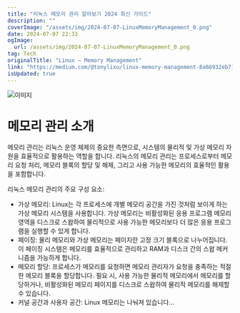 ```yaml
---
title: "리눅스 메모리 관리 알아보기 2024 최신 가이드"
description: ""
coverImage: "/assets/img/2024-07-07-LinuxMemoryManagement_0.png"
date: 2024-07-07 22:33
ogImage: 
  url: /assets/img/2024-07-07-LinuxMemoryManagement_0.png
tag: Tech
originalTitle: "Linux — Memory Management"
link: "https://medium.com/@tonylixu/linux-memory-management-8a66932eb711"
isUpdated: true
---
```







![이미지](/assets/img/2024-07-07-LinuxMemoryManagement_0.png)

# 메모리 관리 소개

메모리 관리는 리눅스 운영 체제의 중요한 측면으로, 시스템의 물리적 및 가상 메모리 자원을 효율적으로 활용하는 역할을 합니다. 리눅스의 메모리 관리는 프로세스로부터 메모리 요청 처리, 메모리 블록의 할당 및 해제, 그리고 사용 가능한 메모리의 효율적인 활용을 포함합니다.

리눅스 메모리 관리의 주요 구성 요소:


<div class="content-ad"></div>

- 가상 메모리: Linux는 각 프로세스에 개별 메모리 공간을 가진 것처럼 보이게 하는 가상 메모리 시스템을 사용합니다. 가상 메모리는 비활성화된 응용 프로그램 메모리 영역을 디스크로 스왑하여 물리적으로 사용 가능한 메모리보다 더 많은 응용 프로그램을 실행할 수 있게 합니다.
- 페이징: 물리 메모리와 가상 메모리는 페이지란 고정 크기 블록으로 나누어집니다. 이 페이징 시스템은 메모리를 효율적으로 관리하고 RAM과 디스크 간의 스왑 메커니즘을 가능하게 합니다.
- 메모리 할당: 프로세스가 메모리를 요청하면 메모리 관리자가 요청을 충족하는 적절한 메모리 블록을 할당합니다. 필요 시, 사용 가능한 물리적 메모리에서 메모리를 할당하거나, 비활성화된 메모리 페이지를 디스크로 스왑하여 물리적 메모리를 해제할 수 있습니다.
- 커널 공간과 사용자 공간: Linux 메모리는 나눠져 있습니다...